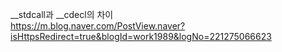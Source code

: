 __stdcall과 __cdecl의 차이  
https://m.blog.naver.com/PostView.naver?isHttpsRedirect=true&blogId=work1989&logNo=221275066623  

